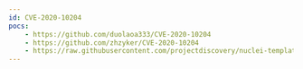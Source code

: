 ```yaml
---
id: CVE-2020-10204
pocs:
    - https://github.com/duolaoa333/CVE-2020-10204
    - https://github.com/zhzyker/CVE-2020-10204
    - https://raw.githubusercontent.com/projectdiscovery/nuclei-templates/master/cves/CVE-2020-10204.yaml
---
```


